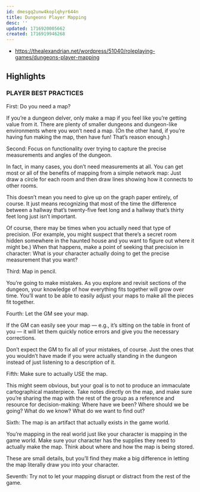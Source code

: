 ```yaml
---
id: dmesgq2unw4koplqhyr644n
title: Dungeons Player Mapping
desc: ''
updated: 1716920005662
created: 1716919946268
---
```


- https://thealexandrian.net/wordpress/51040/roleplaying-games/dungeons-player-mapping


## Highlights

### PLAYER BEST PRACTICES

First: Do you need a map?

If you’re a dungeon delver, only make a map if you feel like you’re getting value from it. There are plenty of smaller dungeons and dungeon-like environments where you won’t need a map. (On the other hand, if you’re having fun making the map, then have fun! That’s reason enough.)

Second: Focus on functionality over trying to capture the precise measurements and angles of the dungeon.

In fact, in many cases, you don’t need measurements at all. You can get most or all of the benefits of mapping from a simple network map: Just draw a circle for each room and then draw lines showing how it connects to other rooms.

This doesn’t mean you need to give up on the graph paper entirely, of course. It just means recognizing that most of the time the difference between a hallway that’s twenty-five feet long and a hallway that’s thirty feet long just isn’t important.

Of course, there may be times when you actually need that type of precision. (For example, you might suspect that there’s a secret room hidden somewhere in the haunted house and you want to figure out where it might be.) When that happens, make a point of seeking that precision in character: What is your character actually doing to get the precise measurement that you want?

Third: Map in pencil.

You’re going to make mistakes. As you explore and revisit sections of the dungeon, your knowledge of how everything fits together will grow over time. You’ll want to be able to easily adjust your maps to make all the pieces fit together.

Fourth: Let the GM see your map.

If the GM can easily see your map — e.g., it’s sitting on the table in front of you — it will let them quickly notice errors and give you the necessary corrections.

Don’t expect the GM to fix all of your mistakes, of course. Just the ones that you wouldn’t have made if you were actually standing in the dungeon instead of just listening to a description of it.

Fifth: Make sure to actually USE the map.

This might seem obvious, but your goal is to not to produce an immaculate cartographical masterpiece. Take notes directly on the map, and make sure you’re sharing the map with the rest of the group as a reference and resource for decision-making: Where have we been? Where should we be going? What do we know? What do we want to find out?

Sixth: The map is an artifact that actually exists in the game world.

You’re mapping in the real world just like your character is mapping in the game world. Make sure your character has the supplies they need to actually make the map. Think about where and how the map is being stored.

These are small details, but you’ll find they make a big difference in letting the map literally draw you into your character.

Seventh: Try not to let your mapping disrupt or distract from the rest of the game.